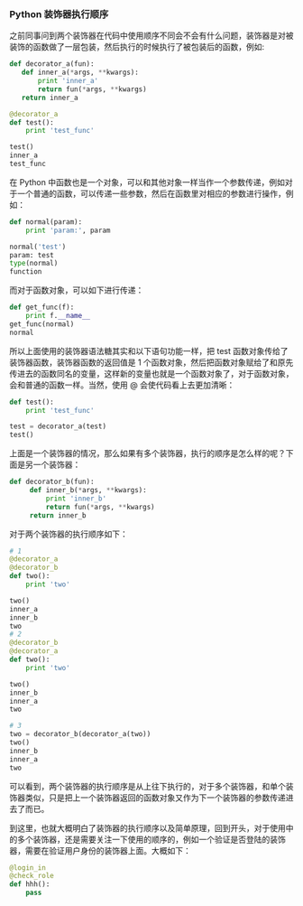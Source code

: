 ### Python 装饰器执行顺序

之前同事问到两个装饰器在代码中使用顺序不同会不会有什么问题，装饰器是对被装饰的函数做了一层包装，然后执行的时候执行了被包装后的函数，例如:

```python
def decorator_a(fun):
   def inner_a(*args, **kwargs):
       print 'inner_a'
       return fun(*args, **kwargs)
   return inner_a

@decorator_a
def test():
    print 'test_func'

test()
inner_a
test_func
```

在 Python 中函数也是一个对象，可以和其他对象一样当作一个参数传递，例如对于一个普通的函数，可以传递一些参数，然后在函数里对相应的参数进行操作，例如：

```python
def normal(param):
	print 'param:', param

normal('test')
param: test
type(normal)
function
```

而对于函数对象，可以如下进行传递：

```python
def get_func(f):
	print f.__name__
get_func(normal)
normal
```

所以上面使用的装饰器语法糖其实和以下语句功能一样，把 test 函数对象传给了装饰器函数，装饰器函数的返回值是 1 个函数对象，然后把函数对象赋给了和原先传进去的函数同名的变量，这样新的变量也就是一个函数对象了，对于函数对象，会和普通的函数一样。当然，使用 @ 会使代码看上去更加清晰：

```python
def test():
    print 'test_func'

test = decorator_a(test)
test()
```


上面是一个装饰器的情况，那么如果有多个装饰器，执行的顺序是怎么样的呢？下面是另一个装饰器：

```python
def decorator_b(fun):
     def inner_b(*args, **kwargs):
         print 'inner_b'
         return fun(*args, **kwargs)
     return inner_b
```
对于两个装饰器的执行顺序如下：

```python
# 1
@decorator_a
@decorator_b
def two():
	print 'two'

two()
inner_a
inner_b
two
# 2
@decorator_b
@decorator_a
def two():
	print 'two'

two()
inner_b
inner_a
two

# 3
two = decorator_b(decorator_a(two))
two()
inner_b
inner_a
two
```
可以看到，两个装饰器的执行顺序是从上往下执行的，对于多个装饰器，和单个装饰器类似，只是把上一个装饰器返回的函数对象又作为下一个装饰器的参数传递进去了而已。

到这里，也就大概明白了装饰器的执行顺序以及简单原理，回到开头，对于使用中的多个装饰器，还是需要关注一下使用的顺序的，例如一个验证是否登陆的装饰器，需要在验证用户身份的装饰器上面。大概如下：

```python
@login_in
@check_role
def hhh():
	pass
```
